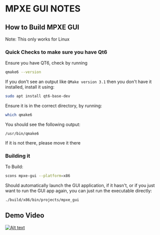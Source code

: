# MPXE GUI NOTES

## How to Build MPXE GUI 
Note: This only works for Linux

### Quick Checks to make sure you have Qt6 
Ensure you have QT6, check by running
```bash
qmake6 --version
```
If you don't see an output like `QMake version 3.1` then you don't have it installed, install it using:
```bash
sudo apt install qt6-base-dev
```
Ensure it is in the correct directory, by running:
```bash
which qmake6
```
You should see the following output:
```
/usr/bin/qmake6
```
If it is not there, please move it there 

### Building it
To Build:
```bash
scons mpxe-gui --platform=x86
```
Should automatically launch the GUI application, if it hasn't, or if you just want to run the GUI app again, you can just run the executable directly:
```bash
./build/x86/bin/projects/mpxe_gui 
```


## Demo Video

[![Alt text](https://img.youtube.com/vi/7zdPthq4IZM/0.jpg)](https://www.youtube.com/watch?v=7zdPthq4IZM)
